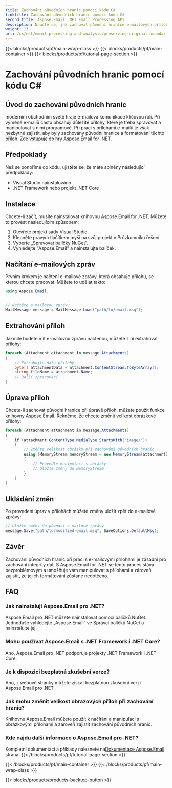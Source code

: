 ```yaml
---
title: Zachování původních hranic pomocí kódu C#
linktitle: Zachování původních hranic pomocí kódu C#
second_title: Aspose.Email .NET Email Processing API
description: Naučte se, jak zachovat původní hranice e-mailových příloh pomocí C# a Aspose.Email for .NET. Průvodce krok za krokem se zdrojovým kódem.
weight: 13
url: /cs/net/email-processing-and-analysis/preserving-original-boundaries-using-csharp-code/
---
```


{{< blocks/products/pf/main-wrap-class >}}
{{< blocks/products/pf/main-container >}}
{{< blocks/products/pf/tutorial-page-section >}}

# Zachování původních hranic pomocí kódu C#


## Úvod do zachování původních hranic

moderním obchodním světě hraje e-mailová komunikace klíčovou roli. Při výměně e-mailů často obsahují důležité přílohy, které je třeba spravovat a manipulovat s nimi programově. Při práci s přílohami e-mailů je však nezbytné zajistit, aby byly zachovány původní hranice a formátování těchto příloh. Zde vstupuje do hry Aspose.Email for .NET.

## Předpoklady

Než se ponoříme do kódu, ujistěte se, že máte splněny následující předpoklady:

- Visual Studio nainstalováno
- .NET Framework nebo projekt .NET Core

## Instalace

Chcete-li začít, musíte nainstalovat knihovnu Aspose.Email for .NET. Můžete to provést následujícím způsobem:

1. Otevřete projekt sady Visual Studio.
2. Klepněte pravým tlačítkem myši na svůj projekt v Průzkumníku řešení.
3. Vyberte „Spravovat balíčky NuGet“.
4. Vyhledejte "Aspose.Email" a nainstalujte balíček.

## Načítání e-mailových zpráv

Prvním krokem je načtení e-mailové zprávy, která obsahuje přílohu, se kterou chcete pracovat. Můžete to udělat takto:

```csharp
using Aspose.Email;


// Načtěte e-mailovou zprávu
MailMessage message = MailMessage.Load("path/to/email.msg");
```

## Extrahování příloh

Jakmile budete mít e-mailovou zprávu načtenou, můžete z ní extrahovat přílohy:

```csharp
foreach (Attachment attachment in message.Attachments)
{
    // Extrahujte data přílohy
    byte[] attachmentData = attachment.ContentStream.ToByteArray();
    string fileName = attachment.Name;
    // Další zpracování...
}
```

## Úprava příloh

Chcete-li zachovat původní hranice při úpravě příloh, můžete použít funkce knihovny Aspose.Email. Řekněme, že chcete změnit velikost obrázkové přílohy:

```csharp
foreach (Attachment attachment in message.Attachments)
{
    if (attachment.ContentType.MediaType.StartsWith("image/"))
    {
        // Změňte velikost obrázku při zachování původních hranic
        using (MemoryStream memoryStream = new MemoryStream(attachmentData))
        {
            // Proveďte manipulaci s obrázky
            // Uložte změny do memoryStream
        }
    }
}
```

## Ukládání změn

Po provedení úprav v přílohách můžete změny uložit zpět do e-mailové zprávy:

```csharp
// Uložte změny do původní e-mailové zprávy
message.Save("path/to/modified-email.msg", SaveOptions.DefaultMsg);
```

## Závěr

Zachování původních hranic při práci s e-mailovými přílohami je zásadní pro zachování integrity dat. S Aspose.Email for .NET se tento proces stává bezproblémovým a umožňuje vám manipulovat s přílohami a zároveň zajistit, že jejich formátování zůstane nedotčeno.

## FAQ

### Jak nainstaluji Aspose.Email pro .NET?

Aspose.Email pro .NET můžete nainstalovat pomocí balíčků NuGet. Jednoduše vyhledejte „Aspose.Email“ ve Správci balíčků NuGet a nainstalujte jej.

### Mohu používat Aspose.Email s .NET Framework i .NET Core?

Ano, Aspose.Email pro .NET podporuje projekty .NET Framework i .NET Core.

### Je k dispozici bezplatná zkušební verze?

Ano, z webové stránky můžete získat bezplatnou zkušební verzi Aspose.Email pro .NET.

### Jak mohu změnit velikost obrazových příloh při zachování hranic?

Knihovnu Aspose.Email můžete použít k načítání a manipulaci s obrázkovými přílohami a zároveň zajistit zachování původních hranic.

### Kde najdu další informace o Aspose.Email pro .NET?

 Kompletní dokumentaci a příklady naleznete na[Dokumentace Aspose.Email](https://reference.aspose.com/email/net/) strana.
{{< /blocks/products/pf/tutorial-page-section >}}

{{< /blocks/products/pf/main-container >}}
{{< /blocks/products/pf/main-wrap-class >}}

{{< blocks/products/products-backtop-button >}}
